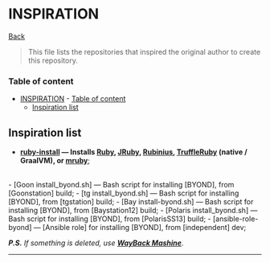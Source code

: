 
# INSPIRATION

[Back]

> This file lists the repositories that inspired the original author to create this repository.

### Table of content

- [INSPIRATION](#inspiration)
		- [Table of content](#table-of-content)
	- [Inspiration list](#inspiration-list)

## Inspiration list

- **[ruby-install] — Installs [Ruby], [JRuby], [Rubinius], [TruffleRuby] (native / GraalVM), or
[mruby]**;
<br>
- [Goon install_byond.sh] — Bash script for installing [BYOND], from [Goonstation] build;
- [tg install_byond.sh] — Bash script for installing [BYOND], from [tgstation] build;
- [Bay install-byond.sh] — Bash script for installing [BYOND], from [Baystation12] build;
- [Polaris install_byond.sh] — Bash script for installing [BYOND], from [PolarisSS13] build;
- [ansible-role-byond] — [Ansible role] for installing [BYOND], from [independent] dev;

***P.S.*** *If something is deleted, use **[WayBack Mashine]***.

---

[Back]: ../README.md

[ruby-install]: https://github.com/postmodern/ruby-install
[Ruby]: http://www.ruby-lang.org/
[JRuby]: http://jruby.org/
[Rubinius]: http://rubini.us/
[TruffleRuby]: https://github.com/oracle/truffleruby
[mruby]: https://github.com/mruby/mruby#readme

[Goon install_byond.sh]: https://github.com/goonstation/goonstation/blob/master/tools/ci/install_byond.sh
[Goonstation]: https://github.com/goonstation/goonstation.git
[BYOND]: https://secure.byond.com/

[tg install_byond.sh]: https://github.com/tgstation/tgstation/blob/master/tools/ci/install_byond.sh
[tgstation]: https://github.com/tgstation/tgstation.git

[Bay install-byond.sh]: https://github.com/Baystation12/Baystation12/blob/dev/install-byond.sh
[Baystation12]: https://github.com/Baystation12/Baystation12.git

[Polaris install_byond.sh]: https://gitlab.com/Lorwp/PolarisSS13/-/blob/master/tools/travis/install_byond.sh
[PolarisSS13]: https://gitlab.com/Lorwp/PolarisSS13.git

[ansible-role-byond]: https://github.com/TravisWhitehead/ansible-role-byond
[Ansible role]: https://docs.ansible.com/ansible/latest/user_guide/playbooks_reuse_roles.html
[independent]: https://github.com/TravisWhitehead

[WayBack Mashine]: https://web.archive.org/
